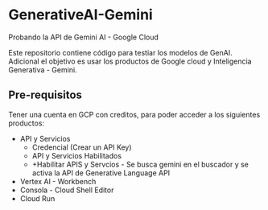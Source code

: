 # GenerativeAI-Gemini
Probando la API de Gemini AI - Google Cloud

Este repositorio contiene código para testiar los modelos de GenAI. Adicional el objetivo es usar los productos de Google cloud y Inteligencia Generativa - Gemini.

## Pre-requisitos

Tener una cuenta en GCP con creditos, para poder acceder a los siguientes productos:
- API y Servicios
  -  Credencial (Crear un API Key)
  -  API y Servicios Habilitados
    -  +Habilitar APIS y Servcios
      -  Se busca gemini en el buscador y se activa la API de Generative Language API
- Vertex AI - Workbench
- Consola - Cloud Shell Editor
- Cloud Run
